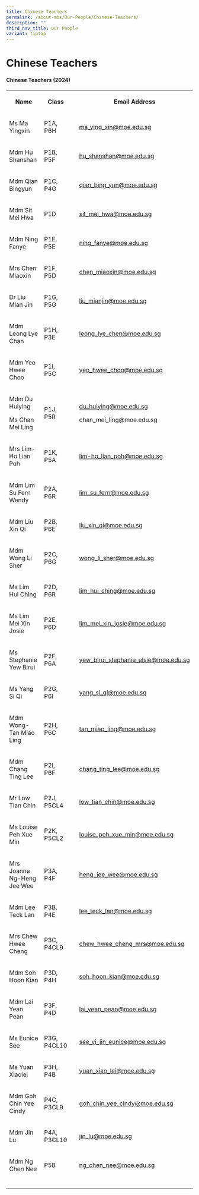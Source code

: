 ```yaml
---
title: Chinese Teachers
permalink: /about-mbs/Our-People/Chinese-Teachers/
description: ""
third_nav_title: Our People
variant: tiptap
---
```

<h1><strong>Chinese Teachers</strong></h1><h4><strong>Chinese Teachers (2024)</strong></h4><table><tbody><tr><th rowspan="1" colspan="1"><p>Name</p></th><th rowspan="1" colspan="1"><p>Class</p></th><th rowspan="1" colspan="1"><p></p></th><th rowspan="1" colspan="1"><p>Email Address</p></th></tr><tr><td rowspan="1" colspan="1"><p>Ms Ma Yingxin</p><p></p></td><td rowspan="1" colspan="1"><p>P1A, P6H</p></td><td rowspan="1" colspan="1"><p></p></td><td rowspan="1" colspan="1"><p><a href="mailto:ma_ying_xin@moe.edu.sg" rel="noopener noreferrer nofollow" target="_blank">ma_ying_xin@moe.edu.sg</a></p></td></tr><tr><td rowspan="1" colspan="1"><p>Mdm Hu Shanshan</p></td><td rowspan="1" colspan="1"><p>P1B, P5F</p></td><td rowspan="1" colspan="1"><p></p></td><td rowspan="1" colspan="1"><p><a href="mailto:hu_shanshan@moe.edu.sg" rel="noopener noreferrer nofollow" target="_blank">hu_shanshan@moe.edu.sg</a></p></td></tr><tr><td rowspan="1" colspan="1"><p>Mdm Qian Bingyun</p></td><td rowspan="1" colspan="1"><p>P1C, P4G</p></td><td rowspan="1" colspan="1"><p></p></td><td rowspan="1" colspan="1"><p><a href="mailto:qian_bing_yun@moe.edu.sg" rel="noopener noreferrer nofollow" target="_blank">qian_bing_yun@moe.edu.sg</a></p></td></tr><tr><td rowspan="1" colspan="1"><p>Mdm Sit Mei Hwa</p></td><td rowspan="1" colspan="1"><p>P1D</p></td><td rowspan="1" colspan="1"><p></p></td><td rowspan="1" colspan="1"><p><a href="mailto:sit_mei_hwa@moe.edu.sg" rel="noopener noreferrer nofollow" target="_blank">sit_mei_hwa@moe.edu.sg</a></p></td></tr><tr><td rowspan="1" colspan="1"><p>Mdm Ning Fanye</p></td><td rowspan="1" colspan="1"><p>P1E, P5E</p></td><td rowspan="1" colspan="1"><p></p></td><td rowspan="1" colspan="1"><p><a href="mailto:ning_fanye@moe.edu.sg" rel="noopener noreferrer nofollow" target="_blank">ning_fanye@moe.edu.sg</a></p></td></tr><tr><td rowspan="1" colspan="1"><p>Mrs Chen Miaoxin</p></td><td rowspan="1" colspan="1"><p>P1F, P5D</p></td><td rowspan="1" colspan="1"><p></p></td><td rowspan="1" colspan="1"><p><a href="mailto:chen_miaoxin@moe.edu.sg" rel="noopener noreferrer nofollow" target="_blank">chen_miaoxin@moe.edu.sg</a></p></td></tr><tr><td rowspan="1" colspan="1"><p>Dr Liu Mian Jin</p></td><td rowspan="1" colspan="1"><p>P1G, P5G</p></td><td rowspan="1" colspan="1"><p></p></td><td rowspan="1" colspan="1"><p><a href="mailto:liu_mianjin@moe.edu.sg" rel="noopener noreferrer nofollow" target="_blank">liu_mianjin@moe.edu.sg</a></p></td></tr><tr><td rowspan="1" colspan="1"><p>Mdm Leong Lye Chan</p></td><td rowspan="1" colspan="1"><p>P1H, P3E</p></td><td rowspan="1" colspan="1"><p></p></td><td rowspan="1" colspan="1"><p><a href="mailto:leong_lye_chen@moe.edu.sg" rel="noopener noreferrer nofollow" target="_blank">leong_lye_chen@moe.edu.sg</a></p><p></p></td></tr><tr><td rowspan="1" colspan="1"><p>Mdm Yeo Hwee Choo</p></td><td rowspan="1" colspan="1"><p>P1I, P5C</p></td><td rowspan="1" colspan="1"><p></p></td><td rowspan="1" colspan="1"><p><a href="mailto:yeo_hwee_choo@moe.edu.sg" rel="noopener noreferrer nofollow" target="_blank">yeo_hwee_choo@moe.edu.sg</a></p><p></p></td></tr><tr><td rowspan="1" colspan="1"><p>Mdm Du Huiying</p><p>Ms Chan Mei Ling</p></td><td rowspan="1" colspan="1"><p>P1J, P5R</p></td><td rowspan="1" colspan="1"><p></p></td><td rowspan="1" colspan="1"><p><a href="mailto:du_huiying@moe.edu.sg" rel="noopener noreferrer nofollow" target="_blank">du_huiying@moe.edu.sg</a></p><p>chan_mei_ling@moe.edu.sg</p></td></tr><tr><td rowspan="1" colspan="1"><p>Mrs Lim- Ho Lian Poh</p></td><td rowspan="1" colspan="1"><p>P1K, P5A</p></td><td rowspan="1" colspan="1"><p></p></td><td rowspan="1" colspan="1"><p><a href="mailto:lim-ho_lian_poh@moe.edu.sg" rel="noopener noreferrer nofollow" target="_blank">lim-ho_lian_poh@moe.edu.sg</a></p></td></tr><tr><td rowspan="1" colspan="1"><p>Mdm Lim Su Fern Wendy</p></td><td rowspan="1" colspan="1"><p>P2A, P6R</p></td><td rowspan="1" colspan="1"><p></p></td><td rowspan="1" colspan="1"><p><a href="mailto:lim_su_fern@moe.edu.sg" rel="noopener noreferrer nofollow" target="_blank">lim_su_fern@moe.edu.sg</a></p></td></tr><tr><td rowspan="1" colspan="1"><p>Mdm Liu Xin Qi</p></td><td rowspan="1" colspan="1"><p>P2B, P6E</p></td><td rowspan="1" colspan="1"><p></p></td><td rowspan="1" colspan="1"><p><a href="mailto:liu_xin_qi@moe.edu.sg" rel="noopener noreferrer nofollow" target="_blank">liu_xin_qi@moe.edu.sg</a></p></td></tr><tr><td rowspan="1" colspan="1"><p>Mdm Wong Li Sher</p></td><td rowspan="1" colspan="1"><p>P2C, P6G</p></td><td rowspan="1" colspan="1"><p></p></td><td rowspan="1" colspan="1"><p><a href="mailto:wong_li_sher@moe.edu.sg" rel="noopener noreferrer nofollow" target="_blank">wong_li_sher@moe.edu.sg</a></p></td></tr><tr><td rowspan="1" colspan="1"><p>Ms Lim Hui Ching</p></td><td rowspan="1" colspan="1"><p>P2D, P6R</p></td><td rowspan="1" colspan="1"><p></p></td><td rowspan="1" colspan="1"><p><a href="mailto:lim_hui_ching@moe.edu.sg" rel="noopener noreferrer nofollow" target="_blank">lim_hui_ching@moe.edu.sg</a></p></td></tr><tr><td rowspan="1" colspan="1"><p>Ms Lim Mei Xin Josie</p></td><td rowspan="1" colspan="1"><p>P2E, P6D</p></td><td rowspan="1" colspan="1"><p></p></td><td rowspan="1" colspan="1"><p><a href="mailto:lim_mei_xin_josie@moe.edu.sg" rel="noopener noreferrer nofollow" target="_blank">lim_mei_xin_josie@moe.edu.sg</a></p></td></tr><tr><td rowspan="1" colspan="1"><p>Ms Stephanie Yew Birui</p></td><td rowspan="1" colspan="1"><p>P2F, P6A</p></td><td rowspan="1" colspan="1"><p></p></td><td rowspan="1" colspan="1"><p><a href="mailto:yew_birui_stephanie_elsie@moe.edu.sg" rel="noopener noreferrer nofollow" target="_blank">yew_birui_stephanie_elsie@moe.edu.sg</a></p></td></tr><tr><td rowspan="1" colspan="1"><p>Ms Yang Si Qi</p></td><td rowspan="1" colspan="1"><p>P2G, P6I</p></td><td rowspan="1" colspan="1"><p></p></td><td rowspan="1" colspan="1"><p><a href="mailto:yang_si_qi@moe.edu.sg" rel="noopener noreferrer nofollow" target="_blank">yang_si_qi@moe.edu.sg</a></p></td></tr><tr><td rowspan="1" colspan="1"><p>Mdm Wong-Tan Miao Ling</p></td><td rowspan="1" colspan="1"><p>P2H, P6C</p></td><td rowspan="1" colspan="1"><p></p></td><td rowspan="1" colspan="1"><p><a href="mailto:tan_miao_ling@moe.edu.sg" rel="noopener noreferrer nofollow" target="_blank">tan_miao_ling@moe.edu.sg</a></p></td></tr><tr><td rowspan="1" colspan="1"><p>Mdm Chang Ting Lee</p></td><td rowspan="1" colspan="1"><p>P2I, P6F</p></td><td rowspan="1" colspan="1"><p></p></td><td rowspan="1" colspan="1"><p><a href="mailto:chang_ting_lee@moe.edu.sg" rel="noopener noreferrer nofollow" target="_blank">chang_ting_lee@moe.edu.sg</a></p></td></tr><tr><td rowspan="1" colspan="1"><p>Mr Low Tian Chin</p></td><td rowspan="1" colspan="1"><p>P2J, P5CL4</p></td><td rowspan="1" colspan="1"><p></p></td><td rowspan="1" colspan="1"><p><a href="mailto:low_tian_chin@moe.edu.sg" rel="noopener noreferrer nofollow" target="_blank">low_tian_chin@moe.edu.sg</a></p></td></tr><tr><td rowspan="1" colspan="1"><p>Ms Louise Peh Xue Min</p></td><td rowspan="1" colspan="1"><p>P2K, P5CL2</p></td><td rowspan="1" colspan="1"><p></p></td><td rowspan="1" colspan="1"><p><a href="mailto:louise_peh_xue_min@moe.edu.sg" rel="noopener noreferrer nofollow" target="_blank">louise_peh_xue_min@moe.edu.sg</a></p></td></tr><tr><td rowspan="1" colspan="1"><p>Mrs Joanne Ng-Heng Jee Wee</p></td><td rowspan="1" colspan="1"><p>P3A, P4F</p></td><td rowspan="1" colspan="1"><p></p></td><td rowspan="1" colspan="1"><p><a href="mailto:heng_jee_wee@moe.edu.sg" rel="noopener noreferrer nofollow" target="_blank">heng_jee_wee@moe.edu.sg</a></p></td></tr><tr><td rowspan="1" colspan="1"><p>Mdm Lee Teck Lan</p></td><td rowspan="1" colspan="1"><p>P3B, P4E</p></td><td rowspan="1" colspan="1"><p></p></td><td rowspan="1" colspan="1"><p><a href="mailto:lee_teck_lan@moe.edu.sg" rel="noopener noreferrer nofollow" target="_blank">lee_teck_lan@moe.edu.sg</a></p></td></tr><tr><td rowspan="1" colspan="1"><p>Mrs Chew Hwee Cheng</p><p></p></td><td rowspan="1" colspan="1"><p>P3C, P4CL9</p></td><td rowspan="1" colspan="1"><p></p></td><td rowspan="1" colspan="1"><p><a href="mailto:chew_hwee_cheng_mrs@moe.edu.sg" rel="noopener noreferrer nofollow" target="_blank">chew_hwee_cheng_mrs@moe.edu.sg</a></p><p></p></td></tr><tr><td rowspan="1" colspan="1"><p>Mdm Soh Hoon Kian</p></td><td rowspan="1" colspan="1"><p>P3D, P4H</p></td><td rowspan="1" colspan="1"><p></p></td><td rowspan="1" colspan="1"><p><a href="mailto:soh_hoon_kian@moe.edu.sg" rel="noopener noreferrer nofollow" target="_blank">soh_hoon_kian@moe.edu.sg</a></p></td></tr><tr><td rowspan="1" colspan="1"><p>Mdm Lai Yean Pean</p></td><td rowspan="1" colspan="1"><p>P3F, P4D</p></td><td rowspan="1" colspan="1"><p></p></td><td rowspan="1" colspan="1"><p><a href="mailto:lai_yean_pean@moe.edu.sg" rel="noopener noreferrer nofollow" target="_blank">lai_yean_pean@moe.edu.sg</a></p></td></tr><tr><td rowspan="1" colspan="1"><p>Ms Eunice See</p></td><td rowspan="1" colspan="1"><p>P3G, P4CL10</p></td><td rowspan="1" colspan="1"><p></p></td><td rowspan="1" colspan="1"><p><a href="mailto:see_yi_jin_eunice@moe.edu.sg" rel="noopener noreferrer nofollow" target="_blank">see_yi_jin_eunice@moe.edu.sg</a></p></td></tr><tr><td rowspan="1" colspan="1"><p>Ms Yuan Xiaolei</p></td><td rowspan="1" colspan="1"><p>P3H, P4B</p></td><td rowspan="1" colspan="1"><p></p></td><td rowspan="1" colspan="1"><p><a href="mailto:yuan_xiao_lei@moe.edu.sg" rel="noopener noreferrer nofollow" target="_blank">yuan_xiao_lei@moe.edu.sg</a></p></td></tr><tr><td rowspan="1" colspan="1"><p>Mdm Goh Chin Yee Cindy</p></td><td rowspan="1" colspan="1"><p>P4C, P3CL9</p></td><td rowspan="1" colspan="1"><p></p></td><td rowspan="1" colspan="1"><p><a href="mailto:goh_chin_yee_cindy@moe.edu.sg" rel="noopener noreferrer nofollow" target="_blank">goh_chin_yee_cindy@moe.edu.sg</a></p></td></tr><tr><td rowspan="1" colspan="1"><p>Mdm Jin Lu</p></td><td rowspan="1" colspan="1"><p>P4A, P3CL10</p></td><td rowspan="1" colspan="1"><p></p></td><td rowspan="1" colspan="1"><p><a href="mailto:jin_lu@moe.edu.sg" rel="noopener noreferrer nofollow" target="_blank">jin_lu@moe.edu.sg</a></p></td></tr><tr><td rowspan="1" colspan="1"><p>Mdm Ng Chen Nee</p></td><td rowspan="1" colspan="1"><p>P5B</p></td><td rowspan="1" colspan="1"><p></p></td><td rowspan="1" colspan="1"><p><a href="mailto:ng_chen_nee@moe.edu.sg" rel="noopener noreferrer nofollow" target="_blank">ng_chen_nee@moe.edu.sg</a></p></td></tr><tr><td rowspan="1" colspan="1"><p></p></td><td rowspan="1" colspan="1"><p></p></td><td rowspan="1" colspan="1"><p></p></td><td rowspan="1" colspan="1"><p></p></td></tr></tbody></table><p></p>